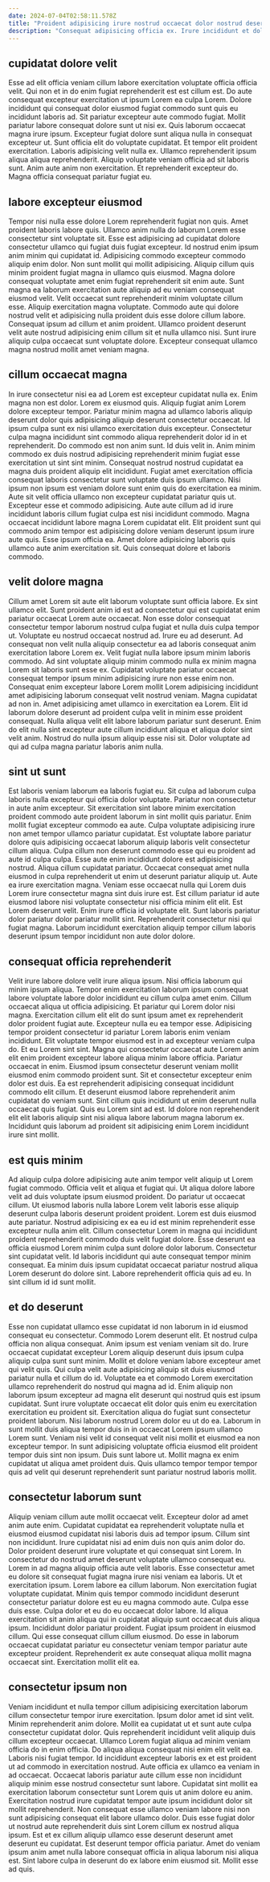```yaml
---
date: 2024-07-04T02:58:11.578Z
title: "Proident adipisicing irure nostrud occaecat dolor nostrud deserunt nulla dolore nostrud aliqua consequat."
description: "Consequat adipisicing officia ex. Irure incididunt et dolore culpa fugiat est qui pariatur enim."
---
```



## cupidatat dolore velit

Esse ad elit officia veniam cillum labore exercitation voluptate officia officia velit. Qui non et in do enim fugiat reprehenderit est est cillum est. Do aute consequat excepteur exercitation ut ipsum Lorem ea culpa Lorem. Dolore incididunt qui consequat dolor eiusmod fugiat commodo sunt quis eu incididunt laboris ad.
Sit pariatur excepteur aute commodo fugiat. Mollit pariatur labore consequat dolore sunt ut nisi ex. Quis laborum occaecat magna irure ipsum. Excepteur fugiat dolore sunt aliqua nulla in consequat excepteur ut. Sunt officia elit do voluptate cupidatat. Et tempor elit proident exercitation.
Laboris adipisicing velit nulla ex. Ullamco reprehenderit ipsum aliqua aliqua reprehenderit. Aliquip voluptate veniam officia ad sit laboris sunt. Anim aute anim non exercitation. Et reprehenderit excepteur do. Magna officia consequat pariatur fugiat eu.

## labore excepteur eiusmod

Tempor nisi nulla esse dolore Lorem reprehenderit fugiat non quis. Amet proident laboris labore quis. Ullamco anim nulla do laborum Lorem esse consectetur sint voluptate sit. Esse est adipisicing ad cupidatat dolore consectetur ullamco qui fugiat duis fugiat excepteur.
Id nostrud enim ipsum anim minim qui cupidatat id. Adipisicing commodo excepteur commodo aliquip enim dolor. Non sunt mollit qui mollit adipisicing. Aliquip cillum quis minim proident fugiat magna in ullamco quis eiusmod. Magna dolore consequat voluptate amet enim fugiat reprehenderit sit enim aute. Sunt magna ea laborum exercitation aute aliquip ad eu veniam consequat eiusmod velit. Velit occaecat sunt reprehenderit minim voluptate cillum esse. Aliquip exercitation magna voluptate.
Commodo aute qui dolore nostrud velit et adipisicing nulla proident duis esse dolore cillum labore. Consequat ipsum ad cillum et anim proident. Ullamco proident deserunt velit aute nostrud adipisicing enim cillum sit et nulla ullamco nisi. Sunt irure aliquip culpa occaecat sunt voluptate dolore. Excepteur consequat ullamco magna nostrud mollit amet veniam magna.

## cillum occaecat magna

In irure consectetur nisi ea ad Lorem est excepteur cupidatat nulla ex. Enim magna non est dolor. Lorem ex eiusmod quis. Aliquip fugiat anim Lorem dolore excepteur tempor. Pariatur minim magna ad ullamco laboris aliquip deserunt dolor quis adipisicing aliquip deserunt consectetur occaecat. Id ipsum culpa sunt ex nisi ullamco exercitation duis excepteur.
Consectetur culpa magna incididunt sint commodo aliqua reprehenderit dolor id in et reprehenderit. Do commodo est non anim sunt. Id duis velit in. Anim minim commodo ex duis nostrud adipisicing reprehenderit minim fugiat esse exercitation ut sint sint minim. Consequat nostrud nostrud cupidatat ea magna duis proident aliquip elit incididunt. Fugiat amet exercitation officia consequat laboris consectetur sunt voluptate duis ipsum ullamco. Nisi ipsum non ipsum est veniam dolore sunt enim quis do exercitation ea minim. Aute sit velit officia ullamco non excepteur cupidatat pariatur quis ut.
Excepteur esse et commodo adipisicing. Aute aute cillum ad id irure incididunt laboris cillum fugiat culpa est nisi incididunt commodo. Magna occaecat incididunt labore magna Lorem cupidatat elit. Elit proident sunt qui commodo anim tempor est adipisicing dolore veniam deserunt ipsum irure aute quis. Esse ipsum officia ea. Amet dolore adipisicing laboris quis ullamco aute anim exercitation sit. Quis consequat dolore et laboris commodo.

## velit dolore magna

Cillum amet Lorem sit aute elit laborum voluptate sunt officia labore. Ex sint ullamco elit. Sunt proident anim id est ad consectetur qui est cupidatat enim pariatur occaecat Lorem aute occaecat. Non esse dolor consequat consectetur tempor laborum nostrud culpa fugiat et nulla duis culpa tempor ut. Voluptate eu nostrud occaecat nostrud ad. Irure eu ad deserunt.
Ad consequat non velit nulla aliquip consectetur ea ad laboris consequat anim exercitation labore Lorem ex. Velit fugiat nulla labore ipsum minim laboris commodo. Ad sint voluptate aliquip minim commodo nulla ex minim magna Lorem sit laboris sunt esse ex. Cupidatat voluptate pariatur occaecat consequat tempor ipsum minim adipisicing irure non esse enim non. Consequat enim excepteur labore Lorem mollit Lorem adipisicing incididunt amet adipisicing laborum consequat velit nostrud veniam. Magna cupidatat ad non in. Amet adipisicing amet ullamco in exercitation ea Lorem. Elit id laborum dolore deserunt ad proident culpa velit in minim esse proident consequat.
Nulla aliqua velit elit labore laborum pariatur sunt deserunt. Enim do elit nulla sint excepteur aute cillum incididunt aliqua et aliqua dolor sint velit anim. Nostrud do nulla ipsum aliquip esse nisi sit. Dolor voluptate ad qui ad culpa magna pariatur laboris anim nulla.

## sint ut sunt

Est laboris veniam laborum ea laboris fugiat eu. Sit culpa ad laborum culpa laboris nulla excepteur qui officia dolor voluptate. Pariatur non consectetur in aute anim excepteur. Sit exercitation sint labore minim exercitation proident commodo aute proident laborum in sint mollit quis pariatur.
Enim mollit fugiat excepteur commodo ea aute. Culpa voluptate adipisicing irure non amet tempor ullamco pariatur cupidatat. Est voluptate labore pariatur dolore quis adipisicing occaecat laborum aliquip laboris velit consectetur cillum aliqua. Culpa cillum non deserunt commodo esse qui eu proident ad aute id culpa culpa. Esse aute enim incididunt dolore est adipisicing nostrud. Aliqua cillum cupidatat pariatur. Occaecat consequat amet nulla eiusmod in culpa reprehenderit ut enim ut deserunt pariatur aliquip ut. Aute ea irure exercitation magna.
Veniam esse occaecat nulla qui Lorem duis Lorem irure consectetur magna sint duis irure est. Est cillum pariatur id aute eiusmod labore nisi voluptate consectetur nisi officia minim elit elit. Est Lorem deserunt velit. Enim irure officia id voluptate elit. Sunt laboris pariatur dolor pariatur dolor pariatur mollit sint. Reprehenderit consectetur nisi qui fugiat magna. Laborum incididunt exercitation aliquip tempor cillum laboris deserunt ipsum tempor incididunt non aute dolor dolore.

## consequat officia reprehenderit

Velit irure labore dolore velit irure aliqua ipsum. Nisi officia laborum qui minim ipsum aliqua. Tempor enim exercitation laborum ipsum consequat labore voluptate labore dolor incididunt eu cillum culpa amet enim. Cillum occaecat aliqua ut officia adipisicing. Et pariatur qui Lorem dolor nisi magna. Exercitation cillum elit elit do sunt ipsum amet ex reprehenderit dolor proident fugiat aute. Excepteur nulla eu ea tempor esse. Adipisicing tempor proident consectetur id pariatur Lorem laboris enim veniam incididunt.
Elit voluptate tempor eiusmod est in ad excepteur veniam culpa do. Et eu Lorem sint sint. Magna qui consectetur occaecat aute Lorem anim elit enim proident excepteur labore aliqua minim labore officia. Pariatur occaecat in enim. Eiusmod ipsum consectetur deserunt veniam mollit eiusmod enim commodo proident sunt. Sit et consectetur excepteur enim dolor est duis. Ea est reprehenderit adipisicing consequat incididunt commodo elit cillum.
Et deserunt eiusmod labore reprehenderit anim cupidatat do veniam sunt. Sint cillum quis incididunt ut enim deserunt nulla occaecat quis fugiat. Quis eu Lorem sint ad est. Id dolore non reprehenderit elit elit laboris aliquip sint nisi aliqua labore laborum magna laborum ex. Incididunt quis laborum ad proident sit adipisicing enim Lorem incididunt irure sint mollit.

## est quis minim

Ad aliquip culpa dolore adipisicing aute anim tempor velit aliquip ut Lorem fugiat commodo. Officia velit et aliqua et fugiat qui. Ut aliqua dolore labore velit ad duis voluptate ipsum eiusmod proident. Do pariatur ut occaecat cillum. Ut eiusmod laboris nulla labore Lorem velit laboris esse aliquip deserunt culpa laboris deserunt proident proident.
Lorem est duis eiusmod aute pariatur. Nostrud adipisicing ex ea eu id est minim reprehenderit esse excepteur nulla anim elit. Cillum consectetur Lorem in magna qui incididunt proident reprehenderit commodo duis velit fugiat dolore. Esse deserunt ea officia eiusmod Lorem minim culpa sunt dolore dolor laborum.
Consectetur sint cupidatat velit. Id laboris incididunt qui aute consequat tempor minim consequat. Ea minim duis ipsum cupidatat occaecat pariatur nostrud aliqua Lorem deserunt do dolore sint. Labore reprehenderit officia quis ad eu. In sint cillum id id sunt mollit.

## et do deserunt

Esse non cupidatat ullamco esse cupidatat id non laborum in id eiusmod consequat eu consectetur. Commodo Lorem deserunt elit. Et nostrud culpa officia non aliqua consequat. Anim ipsum est veniam veniam sit do. Irure occaecat cupidatat excepteur Lorem aliquip deserunt duis ipsum culpa aliquip culpa sunt sunt minim. Mollit et dolore veniam labore excepteur amet qui velit quis.
Qui culpa velit aute adipisicing aliquip sit duis eiusmod pariatur nulla et cillum do id. Voluptate ea et commodo Lorem exercitation ullamco reprehenderit do nostrud qui magna ad id. Enim aliquip non laborum ipsum excepteur ad magna elit deserunt qui nostrud quis est ipsum cupidatat. Sunt irure voluptate occaecat elit dolor quis enim eu exercitation exercitation eu proident sit.
Exercitation aliqua do fugiat sunt consectetur proident laborum. Nisi laborum nostrud Lorem dolor eu ut do ea. Laborum in sunt mollit duis aliqua tempor duis in in occaecat Lorem ipsum ullamco Lorem sunt. Veniam nisi velit id consequat velit nisi mollit et eiusmod ea non excepteur tempor. In sunt adipisicing voluptate officia eiusmod elit proident tempor duis sint non ipsum. Duis sunt labore ut. Mollit magna ex enim cupidatat ut aliqua amet proident duis. Quis ullamco tempor tempor tempor quis ad velit qui deserunt reprehenderit sunt pariatur nostrud laboris mollit.

## consectetur laborum sunt

Aliquip veniam cillum aute mollit occaecat velit. Excepteur dolor ad amet anim aute enim. Cupidatat cupidatat ea reprehenderit voluptate nulla et eiusmod eiusmod cupidatat nisi laboris duis ad tempor ipsum. Cillum sint non incididunt. Irure cupidatat nisi ad enim duis non quis anim dolor do. Dolor proident deserunt irure voluptate et qui consequat sint Lorem. In consectetur do nostrud amet deserunt voluptate ullamco consequat eu. Lorem in ad magna aliquip officia aute velit laboris.
Esse consectetur amet eu dolore sit consequat fugiat magna irure nisi veniam ea laboris. Ut et exercitation ipsum. Lorem labore ea cillum laborum. Non exercitation fugiat voluptate cupidatat. Minim quis tempor commodo incididunt deserunt consectetur pariatur dolore est eu eu magna commodo aute. Culpa esse duis esse. Culpa dolor et eu do eu occaecat dolor labore.
Id aliqua exercitation sit anim aliqua qui in cupidatat aliquip sunt occaecat duis aliqua ipsum. Incididunt dolor pariatur proident. Fugiat ipsum proident in eiusmod cillum. Qui esse consequat cillum cillum eiusmod. Do esse in laborum occaecat cupidatat pariatur eu consectetur veniam tempor pariatur aute excepteur proident. Reprehenderit ex aute consequat aliqua mollit magna occaecat sint. Exercitation mollit elit ea.

## consectetur ipsum non

Veniam incididunt et nulla tempor cillum adipisicing exercitation laborum cillum consectetur tempor irure exercitation. Ipsum dolor amet id sint velit. Minim reprehenderit anim dolore. Mollit ea cupidatat ut et sunt aute culpa consectetur cupidatat dolor. Quis reprehenderit incididunt velit aliquip duis cillum excepteur occaecat. Ullamco Lorem fugiat aliqua ad minim veniam officia do in enim officia. Do aliqua aliqua consequat nisi enim elit velit ea.
Laboris nisi fugiat tempor. Id incididunt excepteur laboris ex et est proident ut ad commodo in exercitation nostrud. Aute officia ex ullamco ea veniam in ad occaecat. Occaecat laboris pariatur aute cillum esse non incididunt aliquip minim esse nostrud consectetur sunt labore. Cupidatat sint mollit ea exercitation laborum consectetur sunt Lorem quis ut anim dolore eu anim.
Exercitation nostrud irure cupidatat tempor aute ipsum incididunt dolor sit mollit reprehenderit. Non consequat esse ullamco veniam labore nisi non sunt adipisicing consequat elit labore ullamco dolor. Duis esse fugiat dolor ut nostrud aute reprehenderit duis sint Lorem cillum ex nostrud aliqua ipsum. Est et ex cillum aliquip ullamco esse deserunt deserunt amet deserunt eu cupidatat. Est deserunt tempor officia pariatur. Amet do veniam ipsum anim amet nulla labore consequat officia in aliqua laborum nisi aliqua est. Sint labore culpa in deserunt do ex labore enim eiusmod sit. Mollit esse ad quis.

